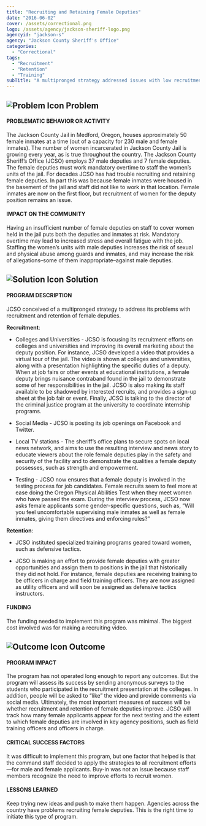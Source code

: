 ```yaml
---
title: "Recruiting and Retaining Female Deputies"
date: "2016-06-02"
cover: /assets/correctional.png
logo: /assets/agency/jackson-sheriff-logo.png
agencyid: "jackson-s"
agency: "Jackson County Sheriff's Office"
categories:
  - "Correctional"
tags:
  - "Recruitment"
  - "Retention"
  - "Training"
subTitle: "A multipronged strategy addressed issues with low recruitment and retention of female deputies."
---
```


## ![Problem Icon](https://github.com/google/material-design-icons/raw/master/alert/1x_web/ic_error_outline_black_48dp.png "Problem") Problem

#### PROBLEMATIC BEHAVIOR OR ACTIVITY

The Jackson County Jail in Medford, Oregon, houses approximately 50 female inmates at a time (out of a capacity for 230 male and female inmates). The number of women incarcerated in Jackson County Jail is growing every year, as is true throughout the country. The Jackson County Sheriff’s Office (JCSO) employs 37 male deputies and 7 female deputies. The female deputies must work mandatory overtime to staff the women’s units of the jail. For decades JCSO has had trouble recruiting and retaining female deputies. In part this was because female inmates were housed in the basement of the jail and staff did not like to work in that location. Female inmates are now on the first floor, but recruitment of women for the deputy position remains an issue.

#### IMPACT ON THE COMMUNITY

Having an insufficient number of female deputies on staff to cover women held in the jail puts both the deputies and inmates at risk. Mandatory overtime may lead to increased stress and overall fatigue with the job. Staffing the women’s units with male deputies increases the risk of sexual and physical abuse among guards and inmates, and may increase the risk of allegations–some of them inappropriate–against male deputies.

## ![Solution Icon](https://github.com/google/material-design-icons/raw/master/action/1x_web/ic_lightbulb_outline_black_48dp.png "Solution") Solution

#### PROGRAM DESCRIPTION

JCSO conceived of a multipronged strategy to address its problems with recruitment and retention of female deputies.

**Recruitment**:

* Colleges and Universities - JCSO is focusing its recruitment efforts on colleges and universities and improving its overall marketing about the deputy position. For instance, JCSO developed a video that provides a virtual tour of the jail. The video is shown at colleges and universities, along with a presentation highlighting the specific duties of a deputy. When at job fairs or other events at educational institutions, a female deputy brings nuisance contraband found in the jail to demonstrate some of her responsibilities in the jail. JCSO is also making its staff available to be shadowed by interested recruits, and provides a sign-up sheet at the job fair or event. Finally, JCSO is talking to the director of the criminal justice program at the university to coordinate internship programs.

* Social Media - JCSO is posting its job openings on Facebook and Twitter.

* Local TV stations - The sheriff’s office plans to secure spots on local news network, and aims to use the resulting interview and news story to educate viewers about the role female deputies play in the safety and security of the facility and to demonstrate the qualities a female deputy possesses, such as strength and empowerment.

* Testing - JCSO now ensures that a female deputy is involved in the testing process for job candidates. Female recruits seem to feel more at ease doing the Oregon Physical Abilities Test when they meet women who have passed the exam. During the interview process, JCSO now asks female applicants some gender-specific questions, such as, “Will you feel uncomfortable supervising male inmates as well as female inmates, giving them directives and enforcing rules?”

**Retention**:

* JCSO instituted specialized training programs geared toward women, such as defensive tactics.

* JCSO is making an effort to provide female deputies with greater opportunities and assign them to positions in the jail that historically they did not hold. For instance, female deputies are receiving training to be officers in charge and field training officers. They are now assigned as utility officers and will soon be assigned as defensive tactics instructors.

#### FUNDING

The funding needed to implement this program was minimal. The biggest cost involved was for making a recruiting video.

## ![Outcome Icon](https://github.com/google/material-design-icons/raw/master/action/1x_web/ic_view_list_black_48dp.png "Outcome") Outcome

#### PROGRAM IMPACT

The program has not operated long enough to report any outcomes. But the program will assess its success by sending anonymous surveys to the students who participated in the recruitment presentation at the colleges. In addition, people will be asked to “like” the video and provide comments via social media. Ultimately, the most important measures of success will be whether recruitment and retention of female deputies improve. JCSO will track how many female applicants appear for the next testing and the extent to which female deputies are involved in key agency positions, such as field training officers and officers in charge.

#### CRITICAL SUCCESS FACTORS

It was difficult to implement this program, but one factor that helped is that the command staff decided to apply the strategies to all recruitment efforts—for male and female applicants. Buy-in was not an issue because staff members recognize the need to improve efforts to recruit women.

#### LESSONS LEARNED

Keep trying new ideas and push to make them happen. Agencies across the country have problems recruiting female deputies. This is the right time to initiate this type of program.
